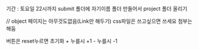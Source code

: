 기간 : 토요일 22시까지
submit 폴더에 자기이름 폴더 만들어서 project 폴더 올리기

// object 페이지는 아무것도없음(Link만 해두기)
css파일은 쓰고싶으면 쓰세요 첨부는 해둠

버튼은 reset누르면 초기화 + 누를시 +1 - 누를시 -1

